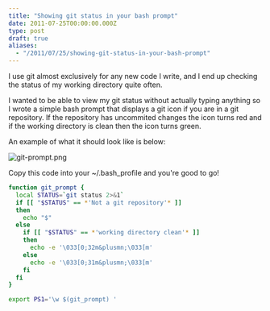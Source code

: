 ```yaml
---
title: "Showing git status in your bash prompt"
date: 2011-07-25T00:00:00.000Z
type: post
draft: true
aliases:
  - "/2011/07/25/showing-git-status-in-your-bash-prompt"
---
```

I use git almost exclusively for any new code I write, and I end up checking the status of my working directory quite often.

  I wanted to be able to view my git status without actually typing anything so I wrote a simple bash prompt that displays a
  git icon if you are in a git repository. If the repository has uncommited changes the icon turns red and if the working directory
  is clean then the icon turns green.

An example of what it should look like is below:

![git-prompt.png](/images/git-prompt.png)

Copy this code into your ~/.bash_profile and you're good to go!

```bash
function git_prompt {
  local STATUS=`git status 2>&1`
  if [[ "$STATUS" == *'Not a git repository'* ]]
  then
    echo "$"
  else
    if [[ "$STATUS" == *'working directory clean'* ]]
    then
      echo -e '\033[0;32m&plusmn;\033[m'
    else
      echo -e '\033[0;31m&plusmn;\033[m'
    fi
  fi
}

export PS1='\w $(git_prompt) '
```
